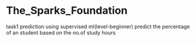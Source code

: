 # The_Sparks_Foundation
task1 
prediction using supervised ml(level-beginner)
predict the percentage of an student based on the no.of study hours
